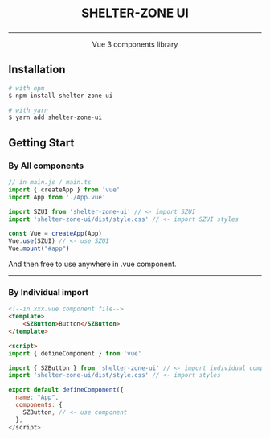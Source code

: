 <p align="center" style="font-size: 24px;">
<strong> SHELTER-ZONE UI </strong>
</p>
<hr>
<p align="center">
Vue 3 components library
</p>

## Installation
```py
# with npm
$ npm install shelter-zone-ui

# with yarn
$ yarn add shelter-zone-ui
```

## Getting Start
### By All components
```ts
// in main.js / main.ts
import { createApp } from 'vue'
import App from './App.vue'

import SZUI from 'shelter-zone-ui' // <- import SZUI
import 'shelter-zone-ui/dist/style.css' // <- import SZUI styles

const Vue = createApp(App)
Vue.use(SZUI) // <- use SZUI
Vue.mount("#app")
```
And then free to use anywhere in .vue component.

---
### By Individual import
```html
<!--in xxx.vue component file--> 
<template>
    <SZButton>Button</SZButton>
</template>

<script>
import { defineComponent } from 'vue'

import { SZButton } from 'shelter-zone-ui' // <- import individual component
import 'shelter-zone-ui/dist/style.css' // <- import styles

export default defineComponent({
  name: "App",
  components: {
    SZButton, // <- use component
  },
</script>
```